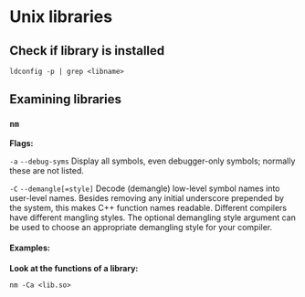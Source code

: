 # Unix libraries

## Check if library <libname> is installed

~~~~
ldconfig -p | grep <libname>
~~~~

## Examining libraries


### `nm`

**Flags:**

`-a`
`--debug-syms`
    Display all symbols, even debugger-only symbols; normally these are not listed.


`-C`
`--demangle[=style]`
    Decode (demangle) low-level symbol names into user-level names.  Besides removing any initial underscore prepended by
    the system, this makes C++ function names readable. Different compilers have different mangling styles. The optional
    demangling style argument can be used to choose an appropriate demangling style for your compiler.


#### Examples:

**Look at the functions of a library:**

~~~~
nm -Ca <lib.so>
~~~~
